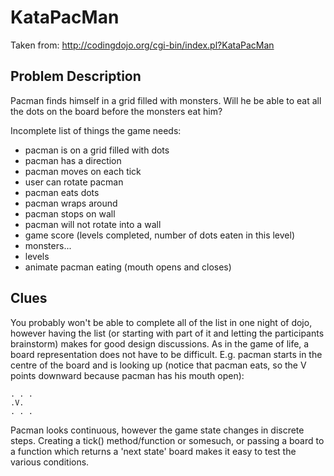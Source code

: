 # KataPacMan

Taken from:
http://codingdojo.org/cgi-bin/index.pl?KataPacMan

## Problem Description

Pacman finds himself in a grid filled with monsters. Will he be able to eat all the dots on the board before the monsters eat him?

Incomplete list of things the game needs:

 * pacman is on a grid filled with dots
 * pacman has a direction
 * pacman moves on each tick
 * user can rotate pacman
 * pacman eats dots
 * pacman wraps around
 * pacman stops on wall
 * pacman will not rotate into a wall
 * game score (levels completed, number of dots eaten in this level)
 * monsters...
 * levels
 * animate pacman eating (mouth opens and closes)

## Clues

You probably won't be able to complete all of the list in one night of dojo, however having the list (or starting with part of it and letting the participants brainstorm) makes for good design discussions. As in the game of life, a board representation does not have to be difficult. E.g. pacman starts in the centre of the board and is looking up (notice that pacman eats, so the V points downward because pacman has his mouth open):

```
. . .
.V.
. . .
```

Pacman looks continuous, however the game state changes in discrete steps. Creating a tick() method/function or somesuch, or passing a board to a function which returns a 'next state' board makes it easy to test the various conditions.

